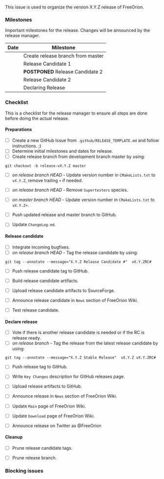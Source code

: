 <!--
Please  use the issue title 'Release X.Y.Z preparation' and replace X, Y and Z
with the major, minor and patch release version number.

The X.Y.Z convention as placeholder for the actual version number is used
thoughout this document.
-->

This issue is used to organize the version X.Y.Z release of FreeOrion.


### Milestones

Important milestones for the release.  Changes will be announced by the release
manager.

<!--
Add all relevant milestones ordered by date or sequence.  Use the YYYY-mm-dd
format for the date.  When a milestone entry is postponed copy the whole entry
and add it below the original entry.  Use ~~ to strike out the date in the
original entry and add a **POSTPONED** in front of the original milestone.

The time references used are mere suggestions.  'SP' stands for starting point,
the first milestone of the release.  '+1W', '+2W' should be interpreted as
'one week after SP', 'two weeks after SP' and so on.
-->

| Date             | Milestone                         |
|:---------------- | --------------------------------- |
| <!-- SP  -->     | Create release branch from master |
| <!-- +1W -->     | Release Candidate 1               |
| ~~<!-- +2W -->~~ | **POSTPONED** Release Candidate 2 |
| <!-- +3W -->     | Release Candidate 2               |
| <!-- +3W -->     | Declaring Release                 |


### Checklist

This is a checklist for the release manager to ensure all steps are done before
doing the actual release.


#### Preparations

* [ ] Create a new GitHub Issue from `.github/RELEASE_TEMPLATE.md` and follow
      instructions. ;)
* [ ] Determine initial milestones and dates for release.
* [ ] Create release branch from development branch master by using:

```
git checkout -b release-vX.Y.Z master
```
* [ ] *on release branch HEAD* - Update version number in `CMakeLists.txt` to
      `vX.Y.Z`, remove trailing `+` if needed.
* [ ] *on release branch HEAD* - Remove `Supertesters` species.
* [ ] *on master branch HEAD* - Update version number in `CMakeLists.txt` to
      `vX.Y.Z+`.
* [ ] Push updated release and master branch to GitHub.
* [ ] Update `ChangeLog.md`.


#### Release candidate #

<!-- Copy this section if you plan to release multiple release candidates -->

* [ ] Integrate incoming bugfixes.
* [ ] *on release branch HEAD* - Tag the release candidate by using:
```
git tag --annotate --message="X.Y.Z Release Candidate #"  vX.Y.ZRC#
```
* [ ] Push release candidate tag to GitHub.
* [ ] Build release candidate artifacts.
* [ ] Upload release candidate artifacts to SourceForge.
* [ ] Announce release candidate in `News` section of FreeOrion Wiki.
* [ ] Test release candidate.


#### Declare release

* [ ] Vote if there is another release candidate is needed or if the RC is
      release ready.
* [ ] *on release branch* - Tag the release from the latest release candidate
       by using:
```
git tag --annotate --message="X.Y.Z Stable Release"  vX.Y.Z vX.Y.ZRC#
```
* [ ] Push release tag to GitHub.
* [ ] Write `Key Changes` description for GitHub releases page.
* [ ] Upload release artifacts to GitHub.
* [ ] Announce release in `News` section of FreeOrion Wiki.
* [ ] Update `Main` page of FreeOrion Wiki.
* [ ] Update `Download` page of FreeOrion Wiki.
* [ ] Announce release on Twitter as @FreeOrion


#### Cleanup

* [ ] Prune release candidate tags.
* [ ] Prune release branch.


### Blocking issues

<!--
List the issue numbers that blocking the release
-->
